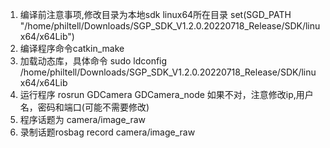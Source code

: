 1. 编译前注意事项,修改目录为本地sdk linux64所在目录
set(SGD_PATH "/home/philtell/Downloads/SGP_SDK_V1.2.0.20220718_Release/SDK/linux64/x64Lib")
2. 编译程序命令catkin_make
3. 加载动态库，具体命令 sudo ldconfig /home/philtell/Downloads/SGP_SDK_V1.2.0.20220718_Release/SDK/linux64/x64Lib
4. 运行程序 rosrun GDCamera GDCamera_node  如果不对，注意修改ip,用户名，密码和端口(可能不需要修改)
5. 程序话题为 camera/image_raw
6. 录制话题rosbag record camera/image_raw

